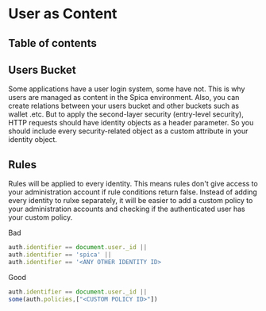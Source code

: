 # User as Content

## Table of contents

## Users Bucket

Some applications have a user login system, some have not. This is why users are managed as content in the Spica environment. Also, you can create relations between your users bucket and other buckets such as wallet .etc. But to apply the second-layer security (entry-level security), HTTP requests should have identity objects as a header parameter. So you should include every security-related object as a custom attribute in your identity object.

## Rules

Rules will be applied to every identity. This means rules don't give access to your administration account if rule conditions return false. Instead of adding every identity to rulxe separately, it will be easier to add a custom policy to your administration accounts and checking if the authenticated user has your custom policy.

Bad

```javascript
auth.identifier == document.user._id ||
auth.identifier == 'spica' ||
auth.identifier == '<ANY OTHER IDENTITY ID>
```

Good

```javascript
auth.identifier == document.user._id ||
some(auth.policies,["<CUSTOM POLICY ID>"])
```